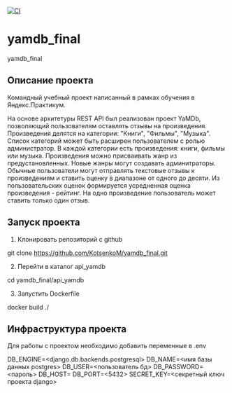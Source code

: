 [![CI](https://github.com/kotsenkom/yamdb_final/actions/workflows/yamdb_workflow.yml/badge.svg?branch=master)](https://github.com/kotsenkom/yamdb_final/actions/workflows/yamdb_workflow.yml)
# yamdb_final
yamdb_final
## Описание проекта

Командный учебный проект написанный в рамках обучения в Яндекс.Практикум.

На основе архитетуры REST API был реализован проект YaMDb, позволяющий пользователям оставлять отзывы на произведения. Произведения делятся на категории: "Книги", "Фильмы", "Музыка". Список категорий может быть расширен пользователем с ролью администратор. В каждой категории есть произведения: книги, фильмы или музыка. Произведения можно присваивать жанр из предустановленных. Новые жанры могут создавать админитраторы. Обычные пользователи могут отправлять текстовые отзывы к произведениям и ставить оценку в диапазоне от одного до десяти. Из пользовательских оценок формируется усредненная оценка произведения - рейтинг. На одно произведение пользователь может ставить только один отзыв.

## Запуск проекта
1. Клонировать репозиторий с github

git clone https://github.com/KotsenkoM/yamdb_final.git

2. Перейти в каталог api_yamdb

cd yamdb_final/api_yamdb

3. Запустить Dockerfile 

docker build ./

## Инфраструктура проекта
Для работы с проектом необходимо добавить переменные в .env

DB_ENGINE=<django.db.backends.postgresql>
DB_NAME=<имя базы данных postgres>
DB_USER=<пользователь бд>
DB_PASSWORD=<пароль>
DB_HOST=<db>
DB_PORT=<5432>
SECRET_KEY=<секретный ключ проекта django>